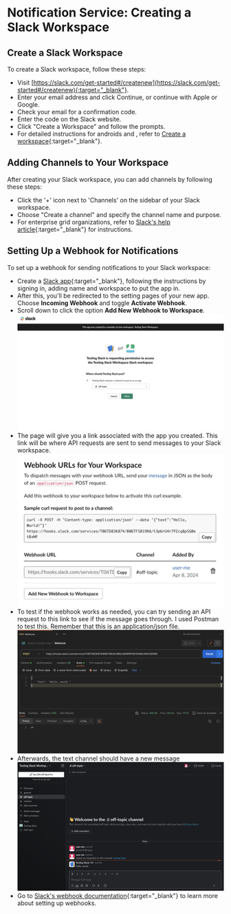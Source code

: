 # Notification Service: Creating a Slack Workspace

## Create a Slack Workspace

To create a Slack workspace, follow these steps:

- Visit [https://slack.com/get-started#/createnew](https://slack.com/get-started#/createnew){:target="_blank"}.
- Enter your email address and click Continue, or continue with Apple or Google.
- Check your email for a confirmation code.
- Enter the code on the Slack website.
- Click "Create a Workspace" and follow the prompts.
- For detailed instructions for androids and , refer to [Create a workspace](https://slack.com/help/articles/206845317-Create-a-Slack-workspace){:target="_blank"}.

## Adding Channels to Your Workspace

After creating your Slack workspace, you can add channels by following these steps:

- Click the '+' icon next to 'Channels' on the sidebar of your Slack workspace.
- Choose "Create a channel" and specify the channel name and purpose.
- For enterprise grid organizations, refer to [Slack's help article](https://slack.com/help/articles/115001399587-Add-a-channel-to-multiple-workspaces-in-your-Enterprise-Grid-organization){:target="_blank"} for instructions.

## Setting Up a Webhook for Notifications

To set up a webhook for sending notifications to your Slack workspace:

- Create a [Slack app](https://api.slack.com/apps/new){:target="_blank"}, following the instructions by signing in, adding name and workspace to put the app in.
- After this, you'll be redirected to the setting pages of your new app. Choose **Incoming Webhook** and toggle **Activate Webhook**.
- Scroll down to click the option **Add New Webhook to Workspace**.
  ![Alt text](./screenshots/select-channel.png)
- The page will give you a link associated with the app you created. This link will be where API requests are sent to send messages to your Slack workspace.
  ![Alt text](./screenshots/webhooklink.png)
- To test if the webhook works as needed, you can try sending an API request to this link to see if the message goes through. I used Postman to test this. Remember that this is an application/json file.
  ![Alt text](./screenshots/Postman.png)
- Afterwards, the text channel should have a new message
  ![Alt text](./screenshots/result.png)
- Go to [Slack's webhook documentation](https://api.slack.com/messaging/webhooks){:target="_blank"} to learn more about setting up webhooks.
